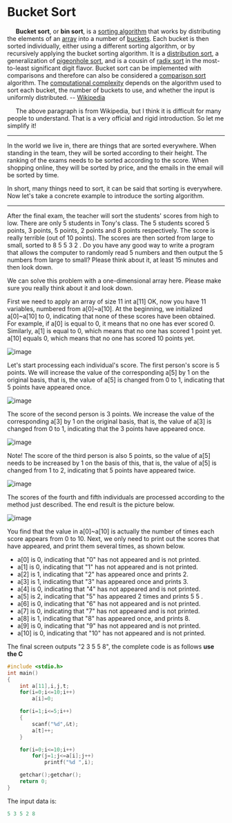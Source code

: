 # Bucket Sort

&#160;&#160;&#160;&#160;&#160;**Bucket sort**, or **bin sort**, is a [sorting algorithm](https://en.wikipedia.org/wiki/Sorting_algorithm) that works by distributing the elements of an [array](https://en.wikipedia.org/wiki/Array_data_structure) into a number of [buckets](https://en.wikipedia.org/wiki/Bucket_(computing)). Each bucket is then sorted individually, either using a different sorting algorithm, or by recursively applying the bucket sorting algorithm. It is a [distribution sort](https://en.wikipedia.org/wiki/Sorting_algorithm#Distribution_sort), a generalization of [pigeonhole sort](https://en.wikipedia.org/wiki/Pigeonhole_sort), and is a cousin of [radix sort](https://en.wikipedia.org/wiki/Radix_sort) in the most-to-least significant digit flavor. Bucket sort can be implemented with comparisons and therefore can also be considered a [comparison sort](https://en.wikipedia.org/wiki/Comparison_sort) algorithm. The [computational complexity](https://en.wikipedia.org/wiki/Analysis_of_algorithms) depends on the algorithm used to sort each bucket, the number of buckets to use, and whether the input is uniformly distributed. -- [Wikipedia](https://en.wikipedia.org/wiki/Bucket_sort)

&#160;&#160;&#160;&#160;&#160;The above paragraph is from Wikipedia, but I think it is difficult for many people to understand. That is a very official and rigid introduction. So let me simplify it!

----------

In the world we live in, there are things that are sorted everywhere. When standing in the team, they will be sorted according to their height. The ranking of the exams needs to be sorted according to the score. When shopping online, they will be sorted by price, and the emails in the email will be sorted by time.

In short, many things need to sort, it can be said that sorting is everywhere. Now let's take a concrete example to introduce the sorting algorithm.

----------

After the final exam, the teacher will sort the students' scores from high to low. There are only 5 students in Tony's class. The 5 students scored 5 points, 3 points, 5 points, 2 points and 8 points respectively. The score is really terrible (out of 10 points). The scores are then sorted from large to small, sorted to 8 5 5 3 2 . Do you have any good way to write a program that allows the computer to randomly read 5 numbers and then output the 5 numbers from large to small? Please think about it, at least 15 minutes and then look down.

We can solve this problem with a one-dimensional array here. Please make sure you really think about it and look down.

First we need to apply an array of size 11 int a[11] OK, now you have 11 variables, numbered from a[0]~a[10]. At the beginning, we initialized a[0]~a[10] to 0, indicating that none of these scores have been obtained. For example, if a[0] is equal to 0, it means that no one has ever scored 0. Similarly, a[1] is equal to 0, which means that no one has scored 1 point yet. a[10] equals 0, which means that no one has scored 10 points yet.

![image](https://github.com/liutiantian233/Magical-Algorithms/blob/master/Chapter%20One/1.1%20p1.png)

Let's start processing each individual's score. The first person's score is 5 points. We will increase the value of the corresponding a[5] by 1 on the original basis, that is, the value of a[5] is changed from 0 to 1, indicating that 5 points have appeared once.

![image](https://github.com/liutiantian233/Magical-Algorithms/blob/master/Chapter%20One/1.1%20p2.png)

The score of the second person is 3 points. We increase the value of the corresponding a[3] by 1 on the original basis, that is, the value of a[3] is changed from 0 to 1, indicating that the 3 points have appeared once.

![image](https://github.com/liutiantian233/Magical-Algorithms/blob/master/Chapter%20One/1.1%20p3.png)

Note! The score of the third person is also 5 points, so the value of a[5] needs to be increased by 1 on the basis of this, that is, the value of a[5] is changed from 1 to 2, indicating that 5 points have appeared twice.

![image](https://github.com/liutiantian233/Magical-Algorithms/blob/master/Chapter%20One/1.1%20p4.png)

The scores of the fourth and fifth individuals are processed according to the method just described. The end result is the picture below.

![image](https://github.com/liutiantian233/Magical-Algorithms/blob/master/Chapter%20One/1.1%20p5.png)

You find that the value in a[0]~a[10] is actually the number of times each score appears from 0 to 10. Next, we only need to print out the scores that have appeared, and print them several times, as shown below.

- a[0] is 0, indicating that "0" has not appeared and is not printed.
- a[1] is 0, indicating that "1" has not appeared and is not printed.
- a[2] is 1, indicating that "2" has appeared once and prints 2.
- a[3] is 1, indicating that "3" has appeared once and prints 3.
- a[4] is 0, indicating that "4" has not appeared and is not printed.
- a[5] is 2, indicating that "5" has appeared 2 times and prints 5 5 .
- a[6] is 0, indicating that "6" has not appeared and is not printed.
- a[7] is 0, indicating that "7" has not appeared and is not printed.
- a[8] is 1, indicating that "8" has appeared once, and prints 8.
- a[9] is 0, indicating that "9" has not appeared and is not printed.
- a[10] is 0, indicating that "10" has not appeared and is not printed.

The final screen outputs "2 3 5 5 8", the complete code is as follows **use the C**

```c
#include <stdio.h>
int main()
{
    int a[11],i,j,t;
    for(i=0;i<=10;i++)
        a[i]=0;

    for(i=1;i<=5;i++)
    {
        scanf("%d",&t);
        a[t]++;
    }

    for(i=0;i<=10;i++)
        for(j=1;j<=a[i];j++)
            printf("%d ",i);

    getchar();getchar();
    return 0;
}
```

The input data is:

```c
5 3 5 2 8
```
